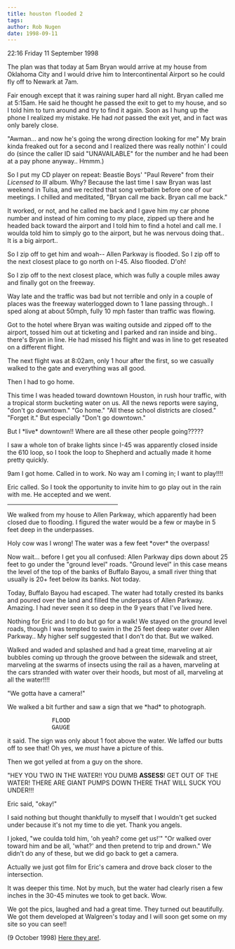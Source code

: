 ```yaml
---
title: houston flooded 2
tags: 
author: Rob Nugen
date: 1998-09-11
---
```


<title>Houston Flooded</title>

<p class=date>22:16 Friday 11 September 1998</p>

<p>The plan was that today at 5am Bryan would arrive at my house from Oklahoma City and I would drive him to Intercontinental Airport so he could fly off to Newark at 7am.

<p>Fair enough except that it was raining super hard all night.  Bryan called me at 5:15am.  He said he thought he passed the exit to get to my house, and so I told him to turn around and try to find it again.  Soon as I hung up the phone I realized my mistake.  He had <i>not</i> passed the exit yet, and in fact was only barely close.

<p>"Awman... and now he's going the wrong direction looking for me"  My brain kinda freaked out for a second and I realized there was really nothin' I could do (since the caller ID said "UNAVAILABLE" for the number and he had been at a pay phone anyway..  Hmmm.)

<P>So I put my CD player on repeat: Beastie Boys' "Paul Revere" from their <i>Licensed to Ill</i> album.  Why?  Because the last time I saw Bryan was last weekend in Tulsa, and we recited that song verbatim before one of our meetings.  I chilled and meditated, "Bryan call me back. Bryan call me back."

<p>It worked, or not, and he called me back and I gave him my car phone number and instead of him coming to my place, zipped up there and he headed back toward the airport and I told him to find a hotel and call me.  I woulda told him to simply go to the airport, but he was nervous doing that..  It is a big airport..

<p>So I zip off to get him and woah-- Allen Parkway is flooded.  So I zip off to the next closest place to go north on I-45.  Also flooded.   D'oh!

<p>So I zip off to the next closest place, which was fully a couple miles away and finally got on the freeway.

<p>Way late and the traffic was bad but not terrible and only in a couple of places was the freeway waterlogged down to 1 lane passing through..  I sped along at about 50mph, fully 10 mph faster than traffic was flowing.

<p>Got to the hotel where Bryan was waiting outside and zipped off to the airport, tossed him out at ticketing and I parked and ran inside and bing.. there's Bryan in line. He had missed his flight and was in line to get reseated on a different flight.

<p>The next flight was at 8:02am, only 1 hour after the first, so we casually walked to the gate and everything was all good.

<p>Then I had to go home.

<p>This time I was headed toward downtown Houston, in rush hour traffic, with a tropical storm bucketing water on us.  All the news reports were saying, "don't go downtown."  "Go home."  "All these school districts are closed."  "Forget it."  But especially "Don't go downtown."

<p>But I *live* downtown!!  Where are all these other people going?????

<p>I saw a whole ton of brake lights since I-45 was apparently closed inside the 610 loop, so I took the loop to Shepherd and actually made it home pretty quickly.

<p>9am I got home.  Called in to work.  No way am I coming in; I want to play!!!!

<p>Eric called.  So I took the opportunity to invite him to go play out in the rain with me.  He accepted and we went.

<p><hr width="50%" align="left">

<p>We walked from my house to Allen Parkway, which apparently had been closed due to flooding.  I figured the water would be a few or maybe in 5 feet deep in the underpasses.

<p>Holy cow was I wrong!  The water was a few feet *over* the overpass!

<p>Now wait... before I get you all confused:  Allen Parkway dips down about 25 feet to go under the "ground level" roads.  "Ground level" in this case means the level of the top of the banks of Buffalo Bayou, a small river thing that usually is 20+ feet below its banks.  Not today.

<p>Today, Buffalo Bayou had escaped.  The water had totally crested its banks and poured over the land and filled the underpass of Allen Parkway.  Amazing.  I had never seen it so deep in the 9 years that I've lived here.

<p>Nothing for Eric and I to do but go for a walk!  We stayed on the ground level roads, though I was tempted to swim in the 25 feet deep water over Allen Parkway..  My higher self suggested that I don't do that.  But we walked.

<p>Walked and waded and splashed and had a great time, marveling at air bubbles coming up through the groove between the sidewalk and street, marveling at the swarms of insects using the rail as a haven, marveling at the cars stranded with water over their hoods, but most of all, marveling at all the water!!!!

<p>"We gotta have a camera!"

<p>We walked a bit further and saw a sign that we *had* to photograph.  

<pre>
            FLOOD
            GAUGE
</pre>

it said.  The sign was only about 1 foot above the water. We laffed our butts off to see that!  Oh yes, we *must* have a picture of this.

<p>Then we got yelled at from a guy on the shore.

<p>"HEY YOU TWO IN THE WATER!!  YOU DUMB <B>ASSESS</B>!  GET OUT OF THE WATER! THERE ARE GIANT PUMPS DOWN THERE THAT WILL SUCK YOU UNDER!!!

<p>Eric said, "okay!"

<p>I said nothing but thought thankfully to myself that I wouldn't get sucked under because it's not my time to die yet. Thank you angels.

<p>I joked, "we coulda told him, 'oh yeah? come get us!'"  "Or walked over toward him and be all, 'what?' and then pretend to trip and drown."  We didn't do any of these, but we did go back to get a camera.

<p>Actually we just got film for Eric's camera and drove back closer to the intersection.  

<p>It was deeper this time.  Not by much, but the water had clearly risen a few inches in the 30-45 minutes we took to get back.  Wow.

<p>We got the pics, laughed and had a great time. They turned out beautifully.  We got them developed at Walgreen's today and I will soon get some on my site so you can see!!

<p>(9 October 1998) <a href="/cgi-local/journal.pl?date=1998/10/09#houston_flooded_30">Here they are!</a>.
</p>
